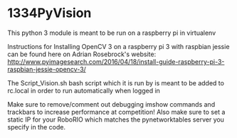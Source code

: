# 1334PyVision
This python 3 module is meant to be run on a raspberry pi in virtualenv

Instructions for Installing OpenCV 3 on a raspberry pi 3 with raspbian jessie can be found here on Adrian Rosebrock's website:
http://www.pyimagesearch.com/2016/04/18/install-guide-raspberry-pi-3-raspbian-jessie-opencv-3/

The Script_Vision.sh bash script which it is run by is meant to be added to rc.local in order to run automatically when logged in

Make sure to remove/comment out debugging imshow commands and trackbars to increase performance at competition! Also make sure to set a static IP for your RoboRIO which matches the pynetworktables server you specify in the code.

